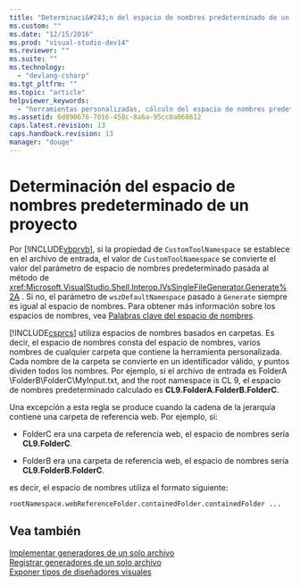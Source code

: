 ```yaml
---
title: "Determinaci&#243;n del espacio de nombres predeterminado de un proyecto | Microsoft Docs"
ms.custom: ""
ms.date: "12/15/2016"
ms.prod: "visual-studio-dev14"
ms.reviewer: ""
ms.suite: ""
ms.technology: 
  - "devlang-csharp"
ms.tgt_pltfrm: ""
ms.topic: "article"
helpviewer_keywords: 
  - "herramientas personalizadas, cálculo del espacio de nombres predeterminado"
ms.assetid: 6d890676-7016-458c-8a6a-95cc0a068612
caps.latest.revision: 13
caps.handback.revision: 13
manager: "douge"
---
```

# Determinaci&#243;n del espacio de nombres predeterminado de un proyecto
Por [!INCLUDE[vbprvb](../code-quality/includes/vbprvb_md.md)], si la propiedad de `CustomToolNamespace` se establece en el archivo de entrada, el valor de `CustomToolNamespace` se convierte el valor del parámetro de espacio de nombres predeterminado pasada al método de <xref:Microsoft.VisualStudio.Shell.Interop.IVsSingleFileGenerator.Generate%2A> .  Si no, el parámetro de `wszDefaultNamespace` pasado a `Generate` siempre es igual al espacio de nombres.  Para obtener más información sobre los espacios de nombres, vea [Palabras clave del espacio de nombres](/dotnet/csharp/language-reference/keywords/namespace-keywords).  
  
 [!INCLUDE[csprcs](../data-tools/includes/csprcs_md.md)] utiliza espacios de nombres basados en carpetas.  Es decir, el espacio de nombres consta del espacio de nombres, varios nombres de cualquier carpeta que contiene la herramienta personalizada.  Cada nombre de la carpeta se convierte en un identificador válido, y puntos dividen todos los nombres.  Por ejemplo, si el archivo de entrada es FolderA \\FolderB\\FolderC\\MyInput.txt, and the root namespace is CL 9, el espacio de nombres predeterminado calculado es **CL9.FolderA.FolderB.FolderC**.  
  
 Una excepción a esta regla se produce cuando la cadena de la jerarquía contiene una carpeta de referencia web.  Por ejemplo, si:  
  
-   FolderC era una carpeta de referencia web, el espacio de nombres sería **CL9.FolderC**.  
  
-   FolderB era una carpeta de referencia web, el espacio de nombres sería **CL9.FolderB.FolderC**.  
  
 es decir, el espacio de nombres utiliza el formato siguiente:  
  
```  
rootNamespace.webReferenceFolder.containedFolder.containedFolder ...  
```  
  
## Vea también  
 [Implementar generadores de un solo archivo](../extensibility/internals/implementing-single-file-generators.md)   
 [Registrar generadores de un solo archivo](../extensibility/internals/registering-single-file-generators.md)   
 [Exponer tipos de diseñadores visuales](../extensibility/internals/exposing-types-to-visual-designers.md)